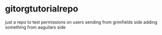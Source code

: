 # gitorgtutorialrepo
just a repo to test permissions on users
sending from grimfields side
adding something from aaguilars side
